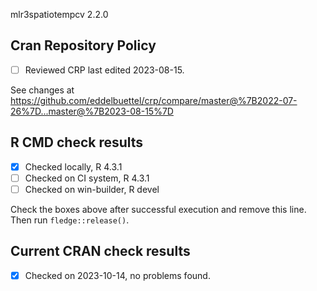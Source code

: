 mlr3spatiotempcv 2.2.0

## Cran Repository Policy

- [ ] Reviewed CRP last edited 2023-08-15.

See changes at https://github.com/eddelbuettel/crp/compare/master@%7B2022-07-26%7D...master@%7B2023-08-15%7D

## R CMD check results

- [x] Checked locally, R 4.3.1
- [ ] Checked on CI system, R 4.3.1
- [ ] Checked on win-builder, R devel

Check the boxes above after successful execution and remove this line. Then run `fledge::release()`.

## Current CRAN check results

- [x] Checked on 2023-10-14, no problems found.
